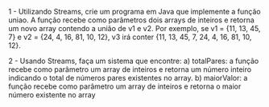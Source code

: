 1 - Utilizando Streams, crie um programa em Java que implemente a função
uniao. A função recebe como parâmetros dois arrays de inteiros e retorna um
novo array contendo a união de v1 e v2.
Por exemplo, se v1 = {11, 13, 45, 7} e v2 = {24, 4, 16, 81, 10, 12}, v3 irá conter {11,
13, 45, 7, 24, 4, 16, 81, 10, 12}.

2 - Usando Streams, faça um sistema que encontre:
a) totalPares: a função recebe como parâmetro um array de inteiros e retorna
um número inteiro indicando o total de números pares existentes no array.
b) maiorValor: a função recebe como parâmetro um array de inteiros e retorna
o maior número existente no array